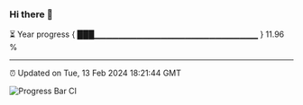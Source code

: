 ### Hi there 👋

⏳ Year progress { ███▁▁▁▁▁▁▁▁▁▁▁▁▁▁▁▁▁▁▁▁▁▁▁▁▁▁▁ } 11.96 %

---

⏰ Updated on Tue, 13 Feb 2024 18:21:44 GMT

![Progress Bar CI](https://github.com/ZhaoGui/ZhaoGui/workflows/Progress%20Bar%20CI/badge.svg)

